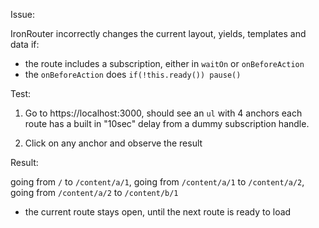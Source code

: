 
Issue:

IronRouter incorrectly changes the current layout, yields, templates and data if:

  * the route includes a subscription, either in `waitOn` or `onBeforeAction`
  * the `onBeforeAction` does `if(!this.ready()) pause()`

Test:

1. Go to https://localhost:3000, should see an `ul` with 4 anchors
 each route has a built in "10sec" delay from a dummy subscription handle.

2. Click on any anchor and observe the result

Result:

going from `/` to `/content/a/1`, going from `/content/a/1` to `/content/a/2`, going from `/content/a/2` to `/content/b/1`

  * the current route stays open, until the next route is ready to load
